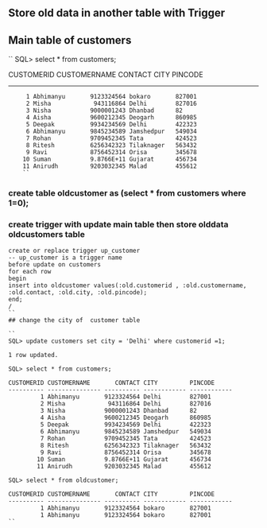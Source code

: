 ## Store old data in another table  with  Trigger

## Main table of customers

``
SQL> select * from customers;

CUSTOMERID  CUSTOMERNAME      CONTACT CITY         PINCODE
---------- --------------- ---------- ------------ ------------
         1 Abhimanyu       9123324564 bokaro       827001
         2 Misha            943116864 Delhi        827016
         3 Nisha           9000001243 Dhanbad      82
         4 Aisha           9600212345 Deogarh      860985
         5 Deepak          9934234569 Delhi        422323
         6 Abhimanyu       9845234589 Jamshedpur   549034
         7 Rohan           9709452345 Tata         424523
         8 Ritesh          6256342323 Tilaknager   563432
         9 Ravi            8756452314 Orisa        345678
        10 Suman           9.8766E+11 Gujarat      456734
        11 Anirudh         9203032345 Malad        455612
        ``

### create table oldcustomer as (select * from customers where 1=0);

### create trigger with update main table then store olddata oldcustomers table 

```
create or replace trigger up_customer
-- up_customer is a trigger name 
before update on customers
for each row
begin
insert into oldcustomer values(:old.customerid , :old.customername, :old.contact, :old.city, :old.pincode);
end;
/
``
## change the city of  customer table 

``
SQL> update customers set city = 'Delhi' where customerid =1;

1 row updated.

SQL> select * from customers;

CUSTOMERID CUSTOMERNAME       CONTACT CITY         PINCODE
---------- --------------- ---------- ------------ ------------
         1 Abhimanyu       9123324564 Delhi        827001
         2 Misha            943116864 Delhi        827016
         3 Nisha           9000001243 Dhanbad      82
         4 Aisha           9600212345 Deogarh      860985
         5 Deepak          9934234569 Delhi        422323
         6 Abhimanyu       9845234589 Jamshedpur   549034
         7 Rohan           9709452345 Tata         424523
         8 Ritesh          6256342323 Tilaknager   563432
         9 Ravi            8756452314 Orisa        345678
        10 Suman           9.8766E+11 Gujarat      456734
        11 Anirudh         9203032345 Malad        455612

SQL> select * from oldcustomer;

CUSTOMERID CUSTOMERNAME       CONTACT CITY         PINCODE
---------- --------------- ---------- ------------ ------------
         1 Abhimanyu       9123324564 bokaro       827001
         1 Abhimanyu       9123324564 bokaro       827001
``

